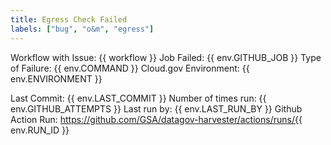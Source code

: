 ```yaml
---
title: Egress Check Failed
labels: ["bug", "o&m", "egress"]
---
```


Workflow with Issue: {{ workflow }}
Job Failed: {{ env.GITHUB_JOB }}
Type of Failure: {{ env.COMMAND }}
Cloud.gov Environment: {{ env.ENVIRONMENT }}

Last Commit: {{ env.LAST_COMMIT }}
Number of times run: {{ env.GITHUB_ATTEMPTS }}
Last run by: {{ env.LAST_RUN_BY }}
Github Action Run: https://github.com/GSA/datagov-harvester/actions/runs/{{ env.RUN_ID }}
